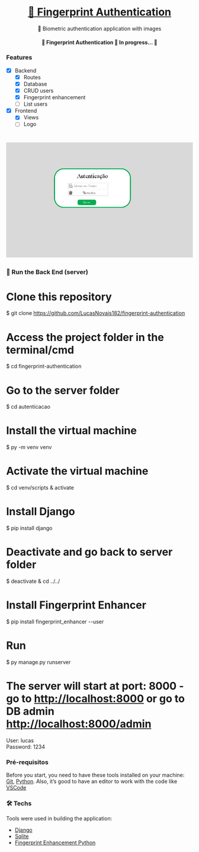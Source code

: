 <h1 align="center">
    <a href="https://pt-br.reactjs.org/">🔑 Fingerprint Authentication</a>
</h1>

<p align="center">🐾 Biometric authentication application with images</p>

<h4 align="center"> 
	🚧  Fingerprint Authentication 🐾 In progress...  🚧
</h4>

### Features

- [x] Backend
    - [x] Routes 
    - [x] Database
    - [x] CRUD users
    - [x] Fingerprint enhancement
    - [ ] List users 
- [x] Frontend
    - [x] Views
    - [ ] Logo
    
<h1 align="center">
  <img alt="Demonstration" title="#Demonstration" src="./demonstration.gif" />
</h1>

### 🎲 Run the Back End (server)

# Clone this repository
$ git clone <https://github.com/LucasNovais182/fingerprint-authentication>

# Access the project folder in the terminal/cmd
$ cd fingerprint-authentication

# Go to the server folder
$ cd autenticacao

# Install the virtual machine
$ py -m venv venv

# Activate the virtual machine
$ cd venv/scripts & activate

# Install Django
$ pip install django

# Deactivate and go back to server folder
$ deactivate & cd ../../

# Install Fingerprint Enhancer
$ pip install fingerprint_enhancer --user

# Run 
$ py manage.py runserver

# The server will start at port: 8000 - go to <http://localhost:8000> or go to DB admin <http://localhost:8000/admin>
User: lucas <br>
Password: 1234

### Pré-requisitos

Before you start, you need to have these tools installed on your machine:
[Git](https://git-scm.com), [Python](https://www.python.org/downloads/). 
Also, it’s good to have an editor to work with the code like [VSCode](https://code.visualstudio.com/)

### 🛠 Techs

Tools were used in building the application:

- [Django](https://www.djangoproject.com)
- [Sqlite](https://www.sqlite.org/index.html)
- [Fingerprint Enhancement Python](https://github.com/Utkarsh-Deshmukh/Fingerprint-Enhancement-Python)

